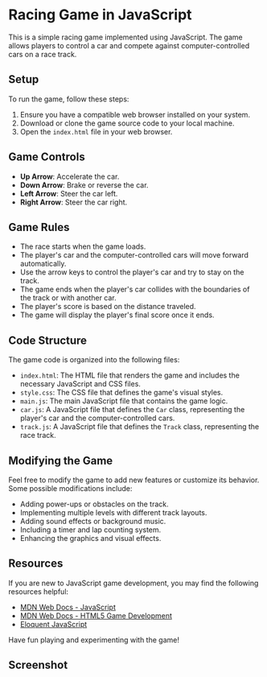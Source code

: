 # Racing Game in JavaScript

This is a simple racing game implemented using JavaScript. The game allows players to control a car and compete against computer-controlled cars on a race track.

## Setup

To run the game, follow these steps:

1. Ensure you have a compatible web browser installed on your system.
2. Download or clone the game source code to your local machine.
3. Open the `index.html` file in your web browser.

## Game Controls

- **Up Arrow**: Accelerate the car.
- **Down Arrow**: Brake or reverse the car.
- **Left Arrow**: Steer the car left.
- **Right Arrow**: Steer the car right.

## Game Rules

- The race starts when the game loads.
- The player's car and the computer-controlled cars will move forward automatically.
- Use the arrow keys to control the player's car and try to stay on the track.
- The game ends when the player's car collides with the boundaries of the track or with another car.
- The player's score is based on the distance traveled.
- The game will display the player's final score once it ends.

## Code Structure

The game code is organized into the following files:

- `index.html`: The HTML file that renders the game and includes the necessary JavaScript and CSS files.
- `style.css`: The CSS file that defines the game's visual styles.
- `main.js`: The main JavaScript file that contains the game logic.
- `car.js`: A JavaScript file that defines the `Car` class, representing the player's car and the computer-controlled cars.
- `track.js`: A JavaScript file that defines the `Track` class, representing the race track.

## Modifying the Game

Feel free to modify the game to add new features or customize its behavior. Some possible modifications include:

- Adding power-ups or obstacles on the track.
- Implementing multiple levels with different track layouts.
- Adding sound effects or background music.
- Including a timer and lap counting system.
- Enhancing the graphics and visual effects.

## Resources

If you are new to JavaScript game development, you may find the following resources helpful:

- [MDN Web Docs - JavaScript](https://developer.mozilla.org/en-US/docs/Web/JavaScript)
- [MDN Web Docs - HTML5 Game Development](https://developer.mozilla.org/en-US/docs/Games)
- [Eloquent JavaScript](https://eloquentjavascript.net/)

Have fun playing and experimenting with the game!

## Screenshot
